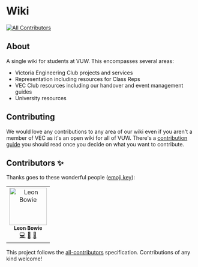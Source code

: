 # Wiki
<!-- ALL-CONTRIBUTORS-BADGE:START - Do not remove or modify this section -->
[![All Contributors](https://img.shields.io/badge/all_contributors-1-orange.svg?style=flat-square)](#contributors-)
<!-- ALL-CONTRIBUTORS-BADGE:END -->

## About
A single wiki for students at VUW. This encompasses several areas:
- Victoria Engineering Club projects and services
- Representation including resources for Class Reps
- VEC Club resources including our handover and event management guides
- University resources

## Contributing
We would love any contributions to any area of our wiki even if you aren't a member of VEC as it's an open wiki for all of VUW. There's a [contribution guide](https://github.com/vecnz/wiki/blob/main/CONTRIBUTING.md) you should read once you decide on what you want to contribute.

## Contributors ✨

Thanks goes to these wonderful people ([emoji key](https://allcontributors.org/docs/en/emoji-key)):

<!-- ALL-CONTRIBUTORS-LIST:START - Do not remove or modify this section -->
<!-- prettier-ignore-start -->
<!-- markdownlint-disable -->
<table>
  <tbody>
    <tr>
      <td align="center"><a href="http://darkflame.dev"><img src="https://avatars.githubusercontent.com/u/31436575?v=4?s=100" width="100px;" alt="Leon Bowie"/><br /><sub><b>Leon Bowie</b></sub></a><br /><a href="https://github.com/vecnz/Wiki/commits?author=Darkflame72" title="Code">💻</a> <a href="https://github.com/vecnz/Wiki/commits?author=Darkflame72" title="Documentation">📖</a> <a href="#maintenance-Darkflame72" title="Maintenance">🚧</a></td>
    </tr>
  </tbody>
</table>

<!-- markdownlint-restore -->
<!-- prettier-ignore-end -->

<!-- ALL-CONTRIBUTORS-LIST:END -->

This project follows the [all-contributors](https://github.com/all-contributors/all-contributors) specification. Contributions of any kind welcome!
